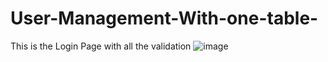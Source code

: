 # User-Management-With-one-table-


This is the Login Page with all the validation 
![image](https://github.com/user-attachments/assets/4071fe09-b21e-4229-8121-339c2c08431f)
